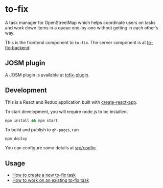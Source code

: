 # to-fix

A task manager for OpenStreetMap which helps coordinate users on tasks and work down items in a queue one-by-one without getting in each other’s way.

This is the frontend component to `to-fix`. The server
component is at [to-fix-backend](https://github.com/osmlab/to-fix-backend).

## JOSM plugin

A JOSM plugin is available at [tofix-plugin](https://github.com/JOSM/tofix-plugin).

## Development

This is a React and Redux application built with [create-react-app](https://github.com/facebookincubator/create-react-app).

To start development, you will require node.js to be installed.

```sh
npm install && npm start
```

To build and publish to `gh-pages`, run

```
npm deploy
```

You can configure some details at [src/config](src/config).


## Usage

* [How to create a new to-fix task](https://github.com/osmlab/to-fix/wiki/Creating-and-updating-tasks)
* [How to work on an existing to-fix task](https://github.com/osmlab/to-fix/wiki/Working-on-a-task)
